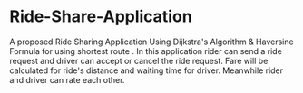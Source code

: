 # Ride-Share-Application
A proposed Ride Sharing Application Using Dijkstra's Algorithm &amp; Haversine Formula for using shortest route . In this application rider can send a ride request and driver can accept or cancel the ride request. Fare will be calculated for ride's distance and waiting time for driver. Meanwhile rider and driver can rate each other.
